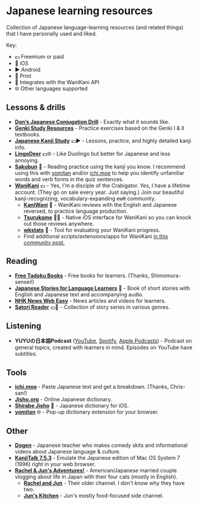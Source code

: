 # Japanese learning resources

Collection of Japanese language-learning resources (and related things) that I have personally used and liked.

Key:
- 💵 Freemium or paid
- 📱 iOS
- ▶️ Android
- 📖 Print
- 🦀 Integrates with the WaniKani API
- 🌐 Other languages supported

## Lessons & drills

- **[Don’s Japanese Conjugation Drill](https://wkdonc.github.io/conjugation/drill.html)** - Exactly what it sounds like.
- **[Genki Study Resources](https://sethclydesdale.github.io/genki-study-resources/lessons-3rd/)** - Practice exercises based on the Genki I & II textbooks.
- **[Japanese Kanji Study](https://play.google.com/store/apps/details?id=com.mindtwisted.kanjistudy)** 💵▶️ - Lessons, practice, and highly detailed kanji info. 
- **[LingoDeer](https://www.lingodeer.com/)** 💵🌐 - Like Duolingo but better for Japanese and less annoying. 
- **[Sakubun](https://sakubun.xyz/)** 🦀 - Reading practice using the kanji you know. I recommend using this with [yomitan](https://yomitan.wiki/) and/or [ichi.moe](https://ichi.moe/) to help you identify unfamiliar words and verb forms in the quiz sentences.
- **[WaniKani](https://www.wanikani.com/)** 💵 - Yes, I'm a disciple of the Crabigator. Yes, I have a lifetime account. (They go on sale every year. Just saying.) Join our beautiful kanji-recognizing, vocabulary-expanding ~~cult~~ community.
  - **[KaniWani](https://www.kaniwani.com/welcome)** 🦀 - WaniKani reviews with the English and Japanese reversed, to practice language production. 
  - **[Tsurukame](https://apps.apple.com/us/app/tsurukame-for-wanikani/id1367114761)** 📱🦀 - Native iOS interface for WaniKani so you can knock out those reviews anywhere.
  - **[wkstats](https://www.wkstats.com/login)** 🦀 - Tool for evaluating your WaniKani progress.
  - Find additional scripts/extensions/apps for WaniKani [in this community post.](https://community.wanikani.com/t/the-new-and-improved-list-of-api-and-third-party-apps/7694)

## Reading

- **[Free Tadoku Books](https://tadoku.org/japanese/en/free-books-en/)** - Free books for learners. (Thanks, Shimomura-sensei!)
- **[Japanese Stories for Language Learners](https://www.tuttlepublishing.com/japan/japanese-stories-for-language-learners)** 📖 - Book of short stories with English and Japanese text and accompanying audio. 
- **[NHK News Web Easy](https://www3.nhk.or.jp/news/easy/)** - News articles and videos for learners.
- **[Satori Reader](https://www.satorireader.com/)** 💵🦀 - Collection of story series in various genres.

## Listening

- **YUYUの日本語Podcast** ([YouTube](https://www.youtube.com/channel/UC8dWfySP_cKDMFj6aFfQbFA), [Spotify](https://open.spotify.com/show/0hQDsR0brfk88Nls8fydo4), [Apple Podcasts](https://podcasts.apple.com/us/podcast/yuyu%E3%81%AE%E6%97%A5%E6%9C%AC%E8%AA%9Epodcast-japanese-podcast/id1480155677)) - Podcast on general topics, created with learners in mind. Episodes on YouTube have subtitles.

## Tools

- **[ichi.moe](https://ichi.moe/)** - Paste Japanese text and get a breakdown. (Thanks, Chris-san!)
- **[Jisho.org](https://jisho.org/)** - Online Japanese dictionary.
- **[Shirabe Jisho](https://ricoapps.com/)** 📱 - Japanese dictionary for iOS.
- **[yomitan](https://yomitan.wiki/)** 🌐 - Pop-up dictionary extension for your browser.

## Other

- **[Dogen](https://www.youtube.com/@Dogen)** - Japanese teacher who makes comedy skits and informational videos about Japanese language & culture.
- **[KanjiTalk 7.5.3](https://infinitemac.org/1996/KanjiTalk%207.5.3)** - Emulate the Japanese edition of Mac OS System 7 (1996) right in your web browser.
- **[Rachel & Jun's Adventures!](https://www.youtube.com/@RachelandJunAdventures)** - American/Japanese married couple vlogging about life in Japan with their four cats (mostly in English).
  - **[Rachel and Jun](https://www.youtube.com/@RachelandJun/videos)** - Their older channel. I don't know why they have two.
  - **[Jun's Kitchen](https://www.youtube.com/@JunsKitchen)** - Jun's mostly food-focused side channel.
